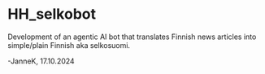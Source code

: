 # HH_selkobot

Development of an agentic AI bot that translates Finnish news articles into simple/plain Finnish aka selkosuomi.

-JanneK, 17.10.2024
